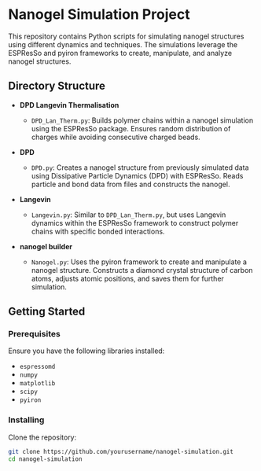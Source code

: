# Nanogel Simulation Project

This repository contains Python scripts for simulating nanogel structures using different dynamics and techniques. The simulations leverage the ESPResSo and pyiron frameworks to create, manipulate, and analyze nanogel structures.

## Directory Structure

- **DPD Langevin Thermalisation**
  - `DPD_Lan_Therm.py`: Builds polymer chains within a nanogel simulation using the ESPResSo package. Ensures random distribution of charges while avoiding consecutive charged beads.

- **DPD**
  - `DPD.py`: Creates a nanogel structure from previously simulated data using Dissipative Particle Dynamics (DPD) with ESPResSo. Reads particle and bond data from files and constructs the nanogel.

- **Langevin**
  - `Langevin.py`: Similar to `DPD_Lan_Therm.py`, but uses Langevin dynamics within the ESPResSo framework to construct polymer chains with specific bonded interactions.

- **nanogel builder**
  - `Nanogel.py`: Uses the pyiron framework to create and manipulate a nanogel structure. Constructs a diamond crystal structure of carbon atoms, adjusts atomic positions, and saves them for further simulation.

## Getting Started

### Prerequisites

Ensure you have the following libraries installed:
- `espressomd`
- `numpy`
- `matplotlib`
- `scipy`
- `pyiron`

### Installing

Clone the repository:
```bash
git clone https://github.com/yourusername/nanogel-simulation.git
cd nanogel-simulation


